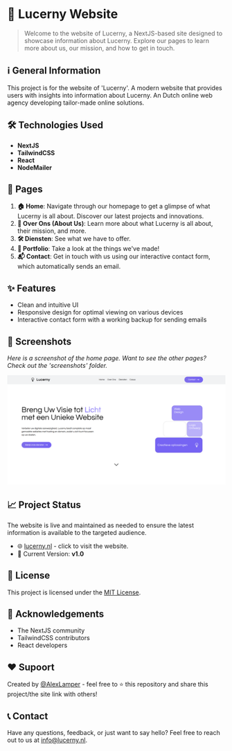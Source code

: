 # 🌟 Lucerny Website

> Welcome to the website of Lucerny, a NextJS-based site designed to showcase information about Lucerny. Explore our pages to learn more about us, our mission, and how to get in touch.

## ℹ️ General Information
This project is for the website of 'Lucerny'. A modern website that provides users with insights into information about Lucerny. An Dutch online web agency developing tailor-made online solutions.

## 🛠️ Technologies Used
- **NextJS**
- **TailwindCSS**
- **React**
- **NodeMailer**

## 📄 Pages
1. **🏠 Home**: Navigate through our homepage to get a glimpse of what Lucerny is all about. Discover our latest projects and innovations.
2. **📖 Over Ons (About Us)**: Learn more about what Lucerny is all about, their mission, and more.
3. **🛠️ Diensten**: See what we have to offer.
4. **🎨 Portfolio**: Take a look at the things we've made!
5. **📬 Contact**: Get in touch with us using our interactive contact form, which automatically sends an email.

## ✨ Features
- Clean and intuitive UI
- Responsive design for optimal viewing on various devices
- Interactive contact form with a working backup for sending emails

## 📸 Screenshots
*Here is a screenshot of the home page. Want to see the other pages? Check out the 'screenshots' folder.*

![Home Page](./screenshots/home.png)

## 📈 Project Status
The website is live and maintained as needed to ensure the latest information is available to the targeted audience.

- 🌐 [lucerny.nl](https://www.lucerny.nl) - click to visit the website.
- 📌 Current Version: **v1.0**

## 📜 License
This project is licensed under the [MIT License](LICENSE).

## 🙌 Acknowledgements
- The NextJS community
- TailwindCSS contributors
- React developers

## ❤️ Supoort
Created by [@AlexLamper](https://github.com/AlexLamper) - feel free to ⭐ this repository and share this project/the site link with others!

## 📞 Contact
Have any questions, feedback, or just want to say hello? Feel free to reach out to us at [info@lucerny.nl](mailto:info@lucerny.nl).
